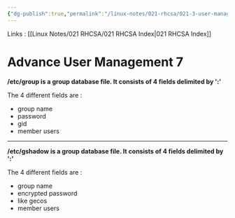```yaml
---
{"dg-publish":true,"permalink":"/linux-notes/021-rhcsa/021-3-user-management/021-3-5-6-advance-user-management-7/"}
---
```


Links : [[Linux Notes/021 RHCSA/021 RHCSA Index\|021 RHCSA Index]]

# Advance User Management 7

**/etc/group is a group database file. It consists of 4 fields delimited by ':'** 

<style> .container {font-family: sans-serif; text-align: center;} .button-wrapper button {z-index: 1;height: 40px; width: 100px; margin: 10px;padding: 5px;} .excalidraw .App-menu_top .buttonList { display: flex;} .excalidraw-wrapper { height: 800px; margin: 50px; position: relative;} :root[dir="ltr"] .excalidraw .layer-ui__wrapper .zen-mode-transition.App-menu_bottom--transition-left {transform: none;} </style><script src="https://cdn.jsdelivr.net/npm/react@17/umd/react.production.min.js"></script><script src="https://cdn.jsdelivr.net/npm/react-dom@17/umd/react-dom.production.min.js"></script><script type="text/javascript" src="https://cdn.jsdelivr.net/npm/@excalidraw/excalidraw@0/dist/excalidraw.production.min.js"></script><div id="021-3-4-6_Advance_User_Management_7_2023-09-23_1901.25.excalidraw.md1"></div><script>(function(){const InitialData={"type":"excalidraw","version":2,"source":"https://github.com/zsviczian/obsidian-excalidraw-plugin/releases/tag/1.9.19","elements":[{"id":"9lMCAa0kugtQNv8ermyzU","type":"line","x":-240.95322584069294,"y":-198.99023105787194,"width":0,"height":49.5999755859375,"angle":0,"strokeColor":"#1e1e1e","backgroundColor":"transparent","fillStyle":"hachure","strokeWidth":1,"strokeStyle":"solid","roughness":1,"opacity":100,"groupIds":[],"frameId":null,"roundness":{"type":2},"seed":2001575144,"version":51,"versionNonce":123167208,"isDeleted":false,"boundElements":null,"updated":1695476003087,"link":null,"locked":false,"points":[[0,0],[0,49.5999755859375]],"lastCommittedPoint":null,"startBinding":null,"endBinding":null,"startArrowhead":null,"endArrowhead":null},{"id":"_XO97RdaMsGlBAGrEO5x8","type":"line","x":67.53372325067934,"y":-203.82500689962637,"width":1.5999755859375,"height":51.99998474121094,"angle":0,"strokeColor":"#1e1e1e","backgroundColor":"transparent","fillStyle":"hachure","strokeWidth":1,"strokeStyle":"solid","roughness":1,"opacity":100,"groupIds":[],"frameId":null,"roundness":{"type":2},"seed":1597477016,"version":80,"versionNonce":1064584856,"isDeleted":false,"boundElements":null,"updated":1695476008102,"link":null,"locked":false,"points":[[0,0],[-1.5999755859375,51.99998474121094]],"lastCommittedPoint":null,"startBinding":null,"endBinding":null,"startArrowhead":null,"endArrowhead":null},{"id":"8SqcKGFF","type":"text","x":-217.15378068255382,"y":-184.69303543698487,"width":255.83985900878906,"height":25,"angle":0,"strokeColor":"#1e1e1e","backgroundColor":"transparent","fillStyle":"hachure","strokeWidth":1,"strokeStyle":"solid","roughness":1,"opacity":100,"groupIds":[],"frameId":null,"roundness":null,"seed":17704088,"version":62,"versionNonce":719591320,"isDeleted":false,"boundElements":null,"updated":1695476000624,"link":null,"locked":false,"text":"hr : x : 1006 : ram, shyam","rawText":"hr : x : 1006 : ram, shyam","fontSize":20,"fontFamily":1,"textAlign":"left","verticalAlign":"top","baseline":18,"containerId":null,"originalText":"hr : x : 1006 : ram, shyam","lineHeight":1.25}],"appState":{"theme":"dark","viewBackgroundColor":"#ffffff","currentItemStrokeColor":"#1e1e1e","currentItemBackgroundColor":"transparent","currentItemFillStyle":"hachure","currentItemStrokeWidth":1,"currentItemStrokeStyle":"solid","currentItemRoughness":1,"currentItemOpacity":100,"currentItemFontFamily":1,"currentItemFontSize":20,"currentItemTextAlign":"left","currentItemStartArrowhead":null,"currentItemEndArrowhead":"arrow","scrollX":301.90374883812444,"scrollY":466.0408641776438,"zoom":{"value":1.1500000000000001},"currentItemRoundness":"round","gridSize":null,"gridColor":{"Bold":"#C9C9C9FF","Regular":"#EDEDEDFF"},"currentStrokeOptions":null,"previousGridSize":null,"frameRendering":{"enabled":true,"clip":true,"name":true,"outline":true}},"files":{}};InitialData.scrollToContent=true;App=()=>{const e=React.useRef(null),t=React.useRef(null),[n,i]=React.useState({width:void 0,height:void 0});return React.useEffect(()=>{i({width:t.current.getBoundingClientRect().width,height:t.current.getBoundingClientRect().height});const e=()=>{i({width:t.current.getBoundingClientRect().width,height:t.current.getBoundingClientRect().height})};return window.addEventListener("resize",e),()=>window.removeEventListener("resize",e)},[t]),React.createElement(React.Fragment,null,React.createElement("div",{className:"excalidraw-wrapper",ref:t},React.createElement(ExcalidrawLib.Excalidraw,{ref:e,width:n.width,height:n.height,initialData:InitialData,viewModeEnabled:!0,zenModeEnabled:!0,gridModeEnabled:!1})))},excalidrawWrapper=document.getElementById("021-3-4-6_Advance_User_Management_7_2023-09-23_1901.25.excalidraw.md1");ReactDOM.render(React.createElement(App),excalidrawWrapper);})();</script>

The 4 different fields are :
- group name
- password 
- gid
- member users

---

**/etc/gshadow is a group database file. It consists of 4 fields delimited by ':'**

<div id="021-3-4-6_Advance_User_Management_7_2023-09-23_1903.53.excalidraw.md2"></div><script>(function(){const InitialData={"type":"excalidraw","version":2,"source":"https://github.com/zsviczian/obsidian-excalidraw-plugin/releases/tag/1.9.19","elements":[{"id":"dUPAApGnOupbrsA7g98iM","type":"line","x":-261.4750366210938,"y":-91.02500915527344,"width":0.79998779296875,"height":48.7999267578125,"angle":0,"strokeColor":"#1e1e1e","backgroundColor":"transparent","fillStyle":"hachure","strokeWidth":1,"strokeStyle":"solid","roughness":1,"opacity":100,"groupIds":[],"frameId":null,"roundness":{"type":2},"seed":330316440,"version":61,"versionNonce":1323037928,"isDeleted":false,"boundElements":null,"updated":1695476083455,"link":null,"locked":false,"points":[[0,0],[-0.79998779296875,48.7999267578125]],"lastCommittedPoint":null,"startBinding":null,"endBinding":null,"startArrowhead":null,"endArrowhead":null},{"id":"NG5YsNgwxOID2yZRP7BW0","type":"line","x":200.925048828125,"y":-98.2250213623047,"width":3.199951171875,"height":54.4000244140625,"angle":0,"strokeColor":"#1e1e1e","backgroundColor":"transparent","fillStyle":"hachure","strokeWidth":1,"strokeStyle":"solid","roughness":1,"opacity":100,"groupIds":[],"frameId":null,"roundness":{"type":2},"seed":215799016,"version":212,"versionNonce":1118322408,"isDeleted":false,"boundElements":null,"updated":1695476202118,"link":null,"locked":false,"points":[[0,0],[3.199951171875,54.4000244140625]],"lastCommittedPoint":null,"startBinding":null,"endBinding":null,"startArrowhead":null,"endArrowhead":null},{"id":"50216g2a","type":"text","x":-242.675048828125,"y":-85.82499694824219,"width":429.7157897949219,"height":35,"angle":0,"strokeColor":"#1e1e1e","backgroundColor":"transparent","fillStyle":"hachure","strokeWidth":1,"strokeStyle":"solid","roughness":1,"opacity":100,"groupIds":[],"frameId":null,"roundness":null,"seed":752399848,"version":54,"versionNonce":1586082792,"isDeleted":false,"boundElements":[{"id":"W9HfVde3dQBAKIS1dEUFF","type":"arrow"}],"updated":1695476156114,"link":null,"locked":false,"text":"hr : ! : description : ram, shyam","rawText":"hr : ! : description : ram, shyam","fontSize":28,"fontFamily":1,"textAlign":"left","verticalAlign":"top","baseline":24,"containerId":null,"originalText":"hr : ! : description : ram, shyam","lineHeight":1.25},{"id":"W9HfVde3dQBAKIS1dEUFF","type":"arrow","x":190.56902986026267,"y":-41.25472101737793,"width":18.357404479068663,"height":38.80514837526607,"angle":0,"strokeColor":"#1e1e1e","backgroundColor":"transparent","fillStyle":"hachure","strokeWidth":1,"strokeStyle":"solid","roughness":1,"opacity":100,"groupIds":[],"frameId":null,"roundness":{"type":2},"seed":1432341224,"version":400,"versionNonce":1555553688,"isDeleted":false,"boundElements":null,"updated":1695476193245,"link":null,"locked":false,"points":[[0,0],[18.357404479068663,38.80514837526607]],"lastCommittedPoint":null,"startBinding":{"elementId":"50216g2a","focus":-0.9213199166680767,"gap":9.570275930864256},"endBinding":{"elementId":"LSGOO6XG","focus":-0.12997477975463637,"gap":13.024569590354048},"startArrowhead":null,"endArrowhead":"arrow"},{"id":"LSGOO6XG","type":"text","x":169.72509765625,"y":10.574996948242188,"width":134.99986267089844,"height":50,"angle":0,"strokeColor":"#1e1e1e","backgroundColor":"transparent","fillStyle":"hachure","strokeWidth":1,"strokeStyle":"solid","roughness":1,"opacity":100,"groupIds":[],"frameId":null,"roundness":null,"seed":443643624,"version":277,"versionNonce":169372312,"isDeleted":false,"boundElements":[{"id":"W9HfVde3dQBAKIS1dEUFF","type":"arrow"}],"updated":1695476193245,"link":null,"locked":false,"text":"Supplementary\nAssociation","rawText":"Supplementary\nAssociation","fontSize":20,"fontFamily":1,"textAlign":"left","verticalAlign":"top","baseline":43,"containerId":null,"originalText":"Supplementary\nAssociation","lineHeight":1.25}],"appState":{"theme":"dark","viewBackgroundColor":"#ffffff","currentItemStrokeColor":"#1e1e1e","currentItemBackgroundColor":"transparent","currentItemFillStyle":"hachure","currentItemStrokeWidth":1,"currentItemStrokeStyle":"solid","currentItemRoughness":1,"currentItemOpacity":100,"currentItemFontFamily":1,"currentItemFontSize":28,"currentItemTextAlign":"left","currentItemStartArrowhead":null,"currentItemEndArrowhead":"arrow","scrollX":311.125,"scrollY":364.1750183105469,"zoom":{"value":1},"currentItemRoundness":"round","gridSize":null,"gridColor":{"Bold":"#C9C9C9FF","Regular":"#EDEDEDFF"},"currentStrokeOptions":null,"previousGridSize":null,"frameRendering":{"enabled":true,"clip":true,"name":true,"outline":true}},"files":{}};InitialData.scrollToContent=true;App=()=>{const e=React.useRef(null),t=React.useRef(null),[n,i]=React.useState({width:void 0,height:void 0});return React.useEffect(()=>{i({width:t.current.getBoundingClientRect().width,height:t.current.getBoundingClientRect().height});const e=()=>{i({width:t.current.getBoundingClientRect().width,height:t.current.getBoundingClientRect().height})};return window.addEventListener("resize",e),()=>window.removeEventListener("resize",e)},[t]),React.createElement(React.Fragment,null,React.createElement("div",{className:"excalidraw-wrapper",ref:t},React.createElement(ExcalidrawLib.Excalidraw,{ref:e,width:n.width,height:n.height,initialData:InitialData,viewModeEnabled:!0,zenModeEnabled:!0,gridModeEnabled:!1})))},excalidrawWrapper=document.getElementById("021-3-4-6_Advance_User_Management_7_2023-09-23_1903.53.excalidraw.md2");ReactDOM.render(React.createElement(App),excalidrawWrapper);})();</script>

The 4 different fields are :
- group name
- encrypted password 
- like gecos
- member users
